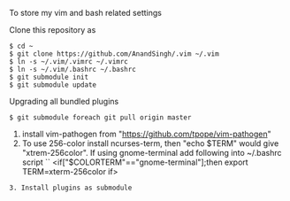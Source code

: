  To store my vim and bash related settings

Clone this repository as
```
$ cd ~
$ git clone https://github.com/AnandSingh/.vim ~/.vim
$ ln -s ~/.vim/.vimrc ~/.vimrc
$ ln -s ~/.vim/.bashrc ~/.bashrc
$ git submodule init
$ git submodule update
```
Upgrading all bundled plugins
```
$ git submodule foreach git pull origin master
```


1. install vim-pathogen from "https://github.com/tpope/vim-pathogen"
2. To use 256-color install ncurses-term, then "echo $TERM" would give
   "xtrem-256color". If using gnome-terminal add following into ~/.bashrc
   script
``
   <if["$COLORTERM"=="gnome-terminal"];then
	export TERM=xterm-256color
    if>
```
3. Install plugins as submodule
